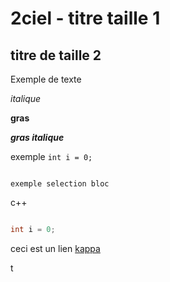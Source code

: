 # 2ciel - titre taille 1

## titre de taille 2

Exemple de texte

*italique*

**gras**

***gras italique***

exemple `int i = 0;`

```

exemple selection bloc

```

c++
```c++

int i = 0;

```

ceci est un lien [kappa](https://www.kappa.fr/)

t

